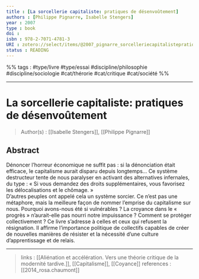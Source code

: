 ```yaml
---
title : [La sorcellerie capitaliste: pratiques de désenvoûtement]
authors : [Philippe Pignarre, Isabelle Stengers]
year : 2007
type : book
doi : 
isbn : 978-2-7071-4781-3
URI : zotero://select/items/@2007_pignarre_sorcelleriecapitalistepratiquesdesenvoutement
status : READING
---
```



%% tags : #type/livre #type/essai #discipline/philosophie #discipline/sociologie  #cat/thérorie #cat/critique #cat/société %% 

---
La sorcellerie capitaliste: pratiques de désenvoûtement
===
> Author(s) : [[Isabelle Stengers]], [[Philippe Pignarre]]

## Abstract
Dénoncer l’horreur économique ne suffit pas : si la dénonciation était efficace, le capitalisme aurait disparu depuis longtemps… Ce système destructeur tente de nous paralyser en activant des alternatives infernales, du type : « Si vous demandez des droits supplémentaires, vous favorisez les délocalisations et le chômage. »  
D’autres peuples ont appelé cela un système sorcier. Ce n’est pas une métaphore, mais la meilleure façon de nommer l’emprise du capitalisme sur nous. Pourquoi avons-nous été si vulnérables ? La croyance dans le « progrès » n’aurait-elle pas nourri notre impuissance ? Comment se protéger collectivement ? Ce livre s’adresse à celles et ceux qui refusent la résignation. Il affirme l’importance politique de collectifs capables de créer de nouvelles manières de résister et la nécessité d’une culture d’apprentissage et de relais.

---
> links : [[Aliénation et accélération. Vers une théorie critique de la modernité tardive.]], [[Capitalisme]], [[Coyance]]
> references :[[2014_rosa.chaumont]]

> 
